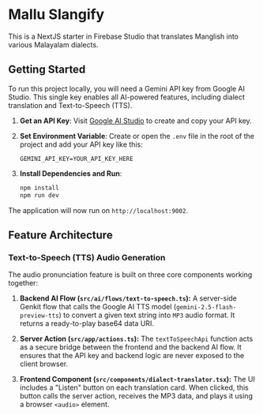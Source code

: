 # Mallu Slangify

This is a NextJS starter in Firebase Studio that translates Manglish into various Malayalam dialects.

## Getting Started

To run this project locally, you will need a Gemini API key from Google AI Studio. This single key enables all AI-powered features, including dialect translation and Text-to-Speech (TTS).

1.  **Get an API Key**: Visit [Google AI Studio](https://aistudio.google.com/app/apikey) to create and copy your API key.

2.  **Set Environment Variable**: Create or open the `.env` file in the root of the project and add your API key like this:

    ```
    GEMINI_API_KEY=YOUR_API_KEY_HERE
    ```

3.  **Install Dependencies and Run**:
    ```bash
    npm install
    npm run dev
    ```

The application will now run on `http://localhost:9002`.

## Feature Architecture

### Text-to-Speech (TTS) Audio Generation

The audio pronunciation feature is built on three core components working together:

1.  **Backend AI Flow (`src/ai/flows/text-to-speech.ts`):** A server-side Genkit flow that calls the Google AI TTS model (`gemini-2.5-flash-preview-tts`) to convert a given text string into `MP3` audio format. It returns a ready-to-play base64 data URI.

2.  **Server Action (`src/app/actions.ts`):** The `textToSpeechApi` function acts as a secure bridge between the frontend and the backend AI flow. It ensures that the API key and backend logic are never exposed to the client browser.

3.  **Frontend Component (`src/components/dialect-translator.tsx`):** The UI includes a "Listen" button on each translation card. When clicked, this button calls the server action, receives the MP3 data, and plays it using a browser `<audio>` element.